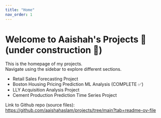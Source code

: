 ```yaml
---
title: "Home"
nav_order: 1
---
```


# Welcome to Aaishah's Projects 🚀 (under construction 🔨)

This is the homepage of my projects.  
Navigate using the sidebar to explore different sections.

- Retail Sales Forecasting Project
- Boston Housing Pricing Prediction ML Analysis (COMPLETE ✅)
- LLY Acquisition Analysis Project
- Cement Production Prediction Time Series Project


Link to Github repo (source files): https://github.com/aaishahaslam/projects/tree/main?tab=readme-ov-file

